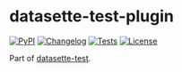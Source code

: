 # datasette-test-plugin

[![PyPI](https://img.shields.io/pypi/v/datasette-test-plugin.svg)](https://pypi.org/project/datasette-test-plugin/)
[![Changelog](https://img.shields.io/github/v/release/datasette/datasette-test-plugin?include_prereleases&label=changelog)](https://github.com/datasette/datasette-test-plugin/releases)
[![Tests](https://github.com/datasette/datasette-test-plugin/actions/workflows/test.yml/badge.svg)](https://github.com/datasette/datasette-test-plugin/actions/workflows/test.yml)
[![License](https://img.shields.io/badge/license-Apache%202.0-blue.svg)](https://github.com/datasette/datasette-test-plugin/blob/main/LICENSE)

Part of [datasette-test](https://github.com/datasette/datasette-test).
